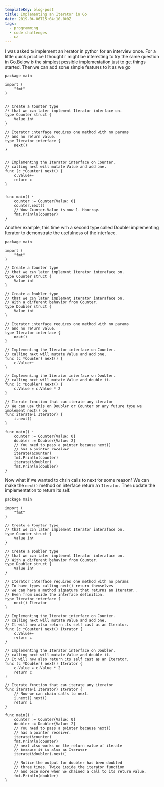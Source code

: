 ```yaml
---
templateKey: blog-post
title: Implementing an Iterator in Go
date: 2019-06-06T15:04:10.000Z
tags:
  - programming
  - code challenges
  - Go
---
```


I was asked to implement an iterator in python for an interview once. For a little quick practice
I thought it might be interesting to try the same question in Go.Below is the simplest possible implementation
just to get things started. Then we can add some simple features to it as we go.

```go{numberLines: true}
package main

import (
	"fmt"
)


// Create a Counter type
// that we can later implement Iterator interface on.
type Counter struct {
	Value int
}

// Iterator interface requires one method with no params
// and no return value.
type Iterator interface {
	next()
}


// Implementing the Iterator interface on Counter.
// calling next will mutate Value and add one.
func (c *Counter) next() {
	c.Value++
	return c
}


func main() {
	counter := Counter{Value: 0}
	counter.next()
	// Wow Counter.Value is now 1. Hoorray.
	fmt.Println(counter)
}
```

Another example, this time with a second type called Doubler implementing Iterator
 to demonstrate the usefulness of the Interface.

```go{numberLines: true}
package main

import (
	"fmt"
)

// Create a Counter type
// that we can later implement Iterator interaface on.
type Counter struct {
	Value int
}

// Create a Doubler type
// that we can later implement Iterator interaface on.
// With a different behavior from Counter.
type Doubler struct {
	Value int
}

// Iterator interface requires one method with no params
// and no return value.
type Iterator interface {
	next()
}

// Implementing the Iterator interface on Counter.
// calling next will mutate Value and add one.
func (c *Counter) next() {
	c.Value++
}

// Implementing the Iterator interface on Doubler.
// calling next will mutate Value and double it.
func (c *Doubler) next() {
	c.Value = c.Value * 2
}

// Iterate function that can iterate any iterator
// We can use this on Doubler or Counter or any future type we implement next() on
func iterate(i Iterator) {
	i.next()
}

func main() {
	counter := Counter{Value: 0}
	doubler := Doubler{Value: 2}
	// You need to pass a pointer because next()
	// has a pointer receiver.
	iterate(&counter)
	fmt.Println(counter)
	iterate(&doubler)
	fmt.Println(doubler)
}
```

Now what if we wanted to chain calls to next for some reason? We
can make the `next()` method on interface return an `Iterator`.
Then update the implementation to return its self.

```go{numberLines: true}
package main

import (
	"fmt"
)

// Create a Counter type
// that we can later implement Iterator interaface on.
type Counter struct {
	Value int
}

// Create a Doubler type
// that we can later implement Iterator interaface on.
// With a different behavior from Counter.
type Doubler struct {
	Value int
}

// Iterator interface requires one method with no params
// To have types calling next() return themselves
// we can have a method signature that returns an Iterator..
// Even from inside the interface definition.
type Iterator interface {
	next() Iterator
}

// Implementing the Iterator interface on Counter.
// calling next will mutate Value and add one.
// It will now also return its self cast as an Iterator.
func (c *Counter) next() Iterator {
	c.Value++
	return c
}

// Implementing the Iterator interface on Doubler.
// calling next will mutate Value and double it.
// It will now also return its self cast as an Iterator.
func (c *Doubler) next() Iterator {
	c.Value = c.Value * 2
	return c
}

// Iterate function that can iterate any iterator
func iterate(i Iterator) Iterator {
	// Now we can chain calls to next.
	i.next().next()
	return i
}

func main() {
	counter := Counter{Value: 0}
	doubler := Doubler{Value: 2}
	// You need to pass a pointer because next()
	// has a pointer receiver.
	iterate(&counter)
	fmt.Println(counter)
	// next also works on the return value of iterate
	// because it is also an Iterator
	iterate(&doubler).next()

	// Notice the output for doubler has been doubled
	// three times. Twice inside the iterator function
	// and once more when we chained a call to its return value.
	fmt.Println(doubler)
}

```
